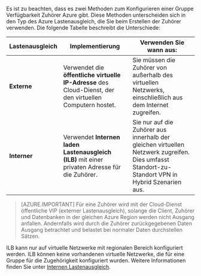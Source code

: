 Es ist zu beachten, dass es zwei Methoden zum Konfigurieren einer Gruppe Verfügbarkeit Zuhörer Azure gibt. Diese Methoden unterscheiden sich in den Typ des Azure Lastenausgleich, die Sie beim Erstellen der Zuhörer verwenden. Die folgende Tabelle beschreibt die Unterschiede:

| Lastenausgleich | Implementierung | Verwenden Sie wann aus: |
| ------------- | -------------- | ----------- |
| **Externe** | Verwendet die **öffentliche virtuelle IP-Adresse** des Cloud-Dienst, der den virtuellen Computern hostet. | Sie müssen die Zuhörer von außerhalb des virtuellen Netzwerks, einschließlich aus dem Internet zugreifen. |
| **Interner** | Verwendet **Internen laden Lastenausgleich (ILB)** mit einer privaten Adresse für die Zuhörer. | Sie nur auf die Zuhörer aus innerhalb der gleichen virtuellen Netzwerk zugreifen. Dies umfasst Standort-zu-Standort VPN in Hybrid Szenarien aus. |

>[AZURE.IMPORTANT] Für eine Zuhörer wird mit der Cloud-Dienst öffentliche VIP (externer Lastenausgleich), solange die Client, Zuhörer und Datenbanken in der gleichen Azure Region werden nicht Ausgang anfallen. Andernfalls wird durch die Zuhörer zurückgegebenen Daten Ausgang betrachtet und belastet bei normaler Daten durchstellen Sätzen. 

ILB kann nur auf virtuelle Netzwerke mit regionalen Bereich konfiguriert werden. ILB können keine vorhandenen virtuelle Netzwerke, die für eine Gruppe für die Zugehörigkeit konfiguriert wurden. Weitere Informationen finden Sie unter [Internen Lastenausgleich](../articles/load-balancer/load-balancer-internal-overview.md).
